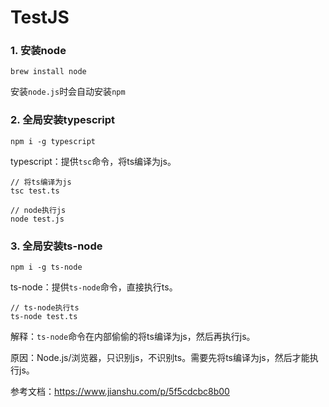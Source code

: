 # TestJS

### 1. 安装node

`brew install node`

安装`node.js`时会自动安装`npm`

### 2. 全局安装typescript

`npm i -g typescript`

typescript：提供`tsc`命令，将ts编译为js。

```
// 将ts编译为js
tsc test.ts

// node执行js
node test.js
```

### 3. 全局安装ts-node

`npm i -g ts-node`

ts-node：提供`ts-node`命令，直接执行ts。

```
// ts-node执行ts
ts-node test.ts
```

解释：`ts-node`命令在内部偷偷的将ts编译为js，然后再执行js。

原因：Node.js/浏览器，只识别js，不识别ts。需要先将ts编译为js，然后才能执行js。

参考文档：https://www.jianshu.com/p/5f5cdcbc8b00
